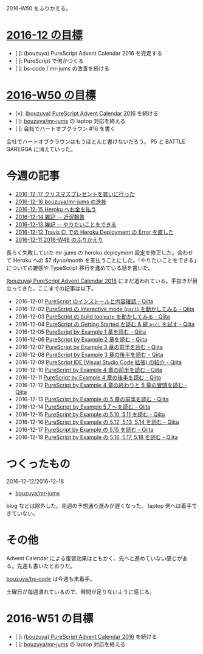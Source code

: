 2016-W50 をふりかえる。

# [2016-12 の目標][2016-11-30]

- [ ]: (bouzuya) PureScript Advent Calendar 2016 を完走する
- [ ]: PureScript で何かつくる
- [ ]: bs-code / mr-jums の改善を続ける

# [2016-W50 の目標][2016-12-11]

- [x]: [(bouzuya) PureScript Advent Calendar 2016](http://www.adventar.org/calendars/1494) を続ける
- [ ]: [bouzuya/mr-jums][] の laptop 対応を終える
- [ ]: 会社でハートオブクラウン #16 を書く

会社でハートオブクラウンはもうほとんど書けないだろう。 P5 と BATTLE GAREGGA に消えていった。

# 今週の記事

- [2016-12-17 クリスマスプレゼントを買いに行った][2016-12-17]
- [2016-12-16 bouzuya/mr-jums の進捗][2016-12-16]
- [2016-12-15 Heroku へお金を払う][2016-12-15]
- [2016-12-14 雑記 -- 近況報告][2016-12-14]
- [2016-12-13 雑記 -- やりたいことをできる][2016-12-13]
- [2016-12-12 Travis CI での Heroku Deployment の Error を直した][2016-12-12]
- [2016-12-11 2016-W49 のふりかえり][2016-12-11]

長らく失敗していた mr-jums の heroku deployment 設定を修正した。合わせて Heroku への $7 dyno/month を支払うことにした。「やりたいことをできる」についての雑感や TypeScript 移行を進めている話を書いた。

[(bouzuya) PureScript Advent Calendar 2016](http://www.adventar.org/calendars/1494) にまだ追われている。手抜きが目立ってきた。ここまでの記事は以下。

- 2016-12-01 [PureScript のインストールと内容確認 - Qiita][ac-2016-12-01]
- 2016-12-02 [PureScript の Interactive mode (`psci`) を動かしてみる - Qiita][ac-2016-12-02]
- 2016-12-03 [PureScript の build tool`pulp` を動かしてみる - Qiita][ac-2016-12-03]
- 2016-12-04 [PureScript の Getting Started を読む & 続 `psci` を試す - Qiita][ac-2016-12-04]
- 2016-12-05 [PureScript by Example 1 章を読む - Qiita][ac-2016-12-05]
- 2016-12-06 [PureScript by Example 2 章を読む - Qiita][ac-2016-12-06]
- 2016-12-07 [PureScript by Example 3 章の前半を読む - Qiita][ac-2016-12-07]
- 2016-12-08 [PureScript by Example 3 章の後半を読む - Qiita][ac-2016-12-08]
- 2016-12-09 [PureScript IDE (Visual Studio Code 拡張) の紹介 - Qiita][ac-2016-12-09]
- 2016-12-10 [PureScript by Example 4 章の前半を読む - Qiita][ac-2016-12-10]
- 2016-12-11 [PureScript by Example 4 章の後半を読む - Qiita][ac-2016-12-11]
- 2016-12-12 [PureScript by Example 4 章の終わりと 5 章の冒頭を読む - Qiita][ac-2016-12-12]
- 2016-12-13 [PureScript by Example の 5 章の前半を読む - Qiita][ac-2016-12-13]
- 2016-12-14 [PureScript by Example 5.7 〜を読む - Qiita][ac-2016-12-14]
- 2016-12-15 [PureScript by Example の 5.10, 5.11 を読む - Qiita][ac-2016-12-15]
- 2016-12-16 [PureScript by Example の 5.12, 5.13, 5.14 を読む - Qiita][ac-2016-12-16]
- 2016-12-17 [PureScript by Example の 5.15 を読む - Qiita][ac-2016-12-17]
- 2016-12-18 [PureScript by Example の 5.16, 5.17, 5.18 を読む - Qiita][ac-2016-12-18]

# つくったもの

2016-12-12/2016-12-18

- [bouzuya/mr-jums][]

blog などは除外した。先週の予想通り進みが遅くなった。 laptop 側へは着手できていない。

# その他

Advent Calendar による復習効果はともかく、先へと進めていない感じがある。先週も書いたとおりだ。

[bouzuya/bs-code][] は今週も未着手。

土曜日が毎週潰れているので、時間が足りないように感じる。

# 2016-W51 の目標

- [ ]: [(bouzuya) PureScript Advent Calendar 2016](http://www.adventar.org/calendars/1494) を続ける
- [ ]: [bouzuya/mr-jums][] の laptop 対応を終える

[ac-2016-12-01]: http://qiita.com/bouzuya/items/a5be85ec3e496e5bf436
[ac-2016-12-02]: http://qiita.com/bouzuya/items/806335ea74ead0e33d95
[ac-2016-12-03]: http://qiita.com/bouzuya/items/86cc9aaaddcc1aa790cf
[ac-2016-12-04]: http://qiita.com/bouzuya/items/b2b80c22c50d0c1e739c
[ac-2016-12-05]: http://qiita.com/bouzuya/items/f19ee0b86e9aec3f0afa
[ac-2016-12-06]: http://qiita.com/bouzuya/items/4694ac25f68931115319
[ac-2016-12-07]: http://qiita.com/bouzuya/items/62c6ad30ecba3c68a7a3
[ac-2016-12-08]: http://qiita.com/bouzuya/items/7224535dd053c41748ed
[ac-2016-12-09]: http://qiita.com/bouzuya/items/868eafc19b96619c025a
[ac-2016-12-10]: http://qiita.com/bouzuya/items/1a54ba3702f9818527a5
[ac-2016-12-11]: http://qiita.com/bouzuya/items/ab2bc2d19461203f1ee5
[ac-2016-12-12]: http://qiita.com/bouzuya/items/c42ddb14477716de1dcf
[ac-2016-12-13]: http://qiita.com/bouzuya/items/a49463871a96459d7083
[ac-2016-12-14]: http://qiita.com/bouzuya/items/14ca2a2cd9c0bb01653d
[ac-2016-12-15]: http://qiita.com/bouzuya/items/0511f040381c6c2eba12
[ac-2016-12-16]: http://qiita.com/bouzuya/items/10d8f935c0e5695826c5
[ac-2016-12-17]: http://qiita.com/bouzuya/items/129b2ab8ba3fa89edaf5
[ac-2016-12-18]: http://qiita.com/bouzuya/items/ae7ce46363d0ccdfb03b

[2016-11-30]: http://blog.bouzuya.net/2016/11/30/
[2016-12-11]: http://blog.bouzuya.net/2016/12/11/
[2016-12-12]: http://blog.bouzuya.net/2016/12/12/
[2016-12-13]: http://blog.bouzuya.net/2016/12/13/
[2016-12-14]: http://blog.bouzuya.net/2016/12/14/
[2016-12-15]: http://blog.bouzuya.net/2016/12/15/
[2016-12-16]: http://blog.bouzuya.net/2016/12/16/
[2016-12-17]: http://blog.bouzuya.net/2016/12/17/
[bouzuya/bs-code]: https://github.com/bouzuya/bs-code
[bouzuya/mr-jums]: https://github.com/bouzuya/mr-jums
